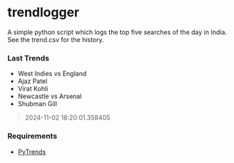 # trendlogger
A simple python script which logs the top five searches of the day in India.<br>See the trend.csv for the history.<br>

<!-- Last Trends -->
### Last Trends
* West Indies vs England
* Ajaz Patel
* Virat Kohli
* Newcastle vs Arsenal
* Shubman Gill
> 2024-11-02 18:20:01.358405

<!-- Requirements -->
### Requirements
* [PyTrends](https://github.com/dreyco676/pytrends)
